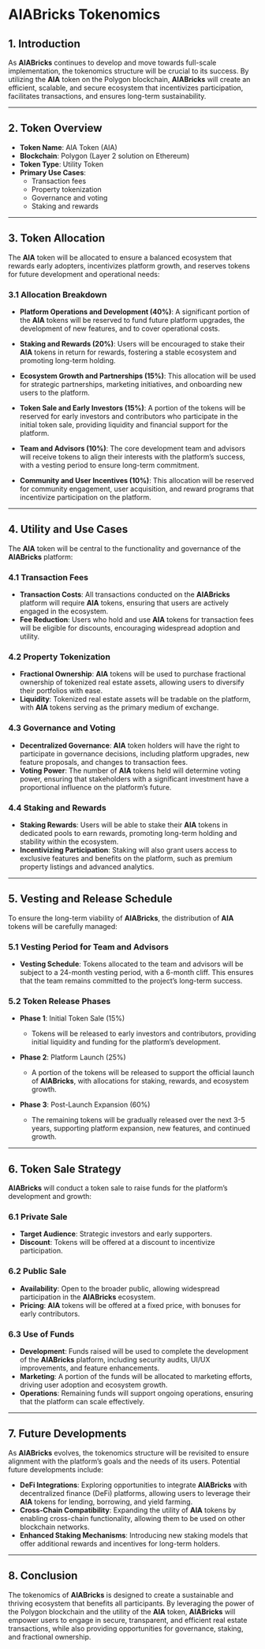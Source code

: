 # **AIABricks Tokenomics**

## **1. Introduction**

As **AIABricks** continues to develop and move towards full-scale implementation, the tokenomics structure will be crucial to its success. By utilizing the **AIA** token on the Polygon blockchain, **AIABricks** will create an efficient, scalable, and secure ecosystem that incentivizes participation, facilitates transactions, and ensures long-term sustainability.

---

## **2. Token Overview**

- **Token Name**: AIA Token (AIA)
- **Blockchain**: Polygon (Layer 2 solution on Ethereum)
- **Token Type**: Utility Token
- **Primary Use Cases**:
  - Transaction fees
  - Property tokenization
  - Governance and voting
  - Staking and rewards

---

## **3. Token Allocation**

The **AIA** token will be allocated to ensure a balanced ecosystem that rewards early adopters, incentivizes platform growth, and reserves tokens for future development and operational needs:

### **3.1 Allocation Breakdown**

- **Platform Operations and Development (40%)**: A significant portion of the **AIA** tokens will be reserved to fund future platform upgrades, the development of new features, and to cover operational costs.
  
- **Staking and Rewards (20%)**: Users will be encouraged to stake their **AIA** tokens in return for rewards, fostering a stable ecosystem and promoting long-term holding.

- **Ecosystem Growth and Partnerships (15%)**: This allocation will be used for strategic partnerships, marketing initiatives, and onboarding new users to the platform.

- **Token Sale and Early Investors (15%)**: A portion of the tokens will be reserved for early investors and contributors who participate in the initial token sale, providing liquidity and financial support for the platform.

- **Team and Advisors (10%)**: The core development team and advisors will receive tokens to align their interests with the platform’s success, with a vesting period to ensure long-term commitment.

- **Community and User Incentives (10%)**: This allocation will be reserved for community engagement, user acquisition, and reward programs that incentivize participation on the platform.

---

## **4. Utility and Use Cases**

The **AIA** token will be central to the functionality and governance of the **AIABricks** platform:

### **4.1 Transaction Fees**

- **Transaction Costs**: All transactions conducted on the **AIABricks** platform will require **AIA** tokens, ensuring that users are actively engaged in the ecosystem.
- **Fee Reduction**: Users who hold and use **AIA** tokens for transaction fees will be eligible for discounts, encouraging widespread adoption and utility.

### **4.2 Property Tokenization**

- **Fractional Ownership**: **AIA** tokens will be used to purchase fractional ownership of tokenized real estate assets, allowing users to diversify their portfolios with ease.
- **Liquidity**: Tokenized real estate assets will be tradable on the platform, with **AIA** tokens serving as the primary medium of exchange.

### **4.3 Governance and Voting**

- **Decentralized Governance**: **AIA** token holders will have the right to participate in governance decisions, including platform upgrades, new feature proposals, and changes to transaction fees.
- **Voting Power**: The number of **AIA** tokens held will determine voting power, ensuring that stakeholders with a significant investment have a proportional influence on the platform’s future.

### **4.4 Staking and Rewards**

- **Staking Rewards**: Users will be able to stake their **AIA** tokens in dedicated pools to earn rewards, promoting long-term holding and stability within the ecosystem.
- **Incentivizing Participation**: Staking will also grant users access to exclusive features and benefits on the platform, such as premium property listings and advanced analytics.

---

## **5. Vesting and Release Schedule**

To ensure the long-term viability of **AIABricks**, the distribution of **AIA** tokens will be carefully managed:

### **5.1 Vesting Period for Team and Advisors**

- **Vesting Schedule**: Tokens allocated to the team and advisors will be subject to a 24-month vesting period, with a 6-month cliff. This ensures that the team remains committed to the project’s long-term success.

### **5.2 Token Release Phases**

- **Phase 1**: Initial Token Sale (15%)
  - Tokens will be released to early investors and contributors, providing initial liquidity and funding for the platform’s development.
  
- **Phase 2**: Platform Launch (25%)
  - A portion of the tokens will be released to support the official launch of **AIABricks**, with allocations for staking, rewards, and ecosystem growth.

- **Phase 3**: Post-Launch Expansion (60%)
  - The remaining tokens will be gradually released over the next 3-5 years, supporting platform expansion, new features, and continued growth.

---

## **6. Token Sale Strategy**

**AIABricks** will conduct a token sale to raise funds for the platform’s development and growth:

### **6.1 Private Sale**

- **Target Audience**: Strategic investors and early supporters.
- **Discount**: Tokens will be offered at a discount to incentivize participation.

### **6.2 Public Sale**

- **Availability**: Open to the broader public, allowing widespread participation in the **AIABricks** ecosystem.
- **Pricing**: **AIA** tokens will be offered at a fixed price, with bonuses for early contributors.

### **6.3 Use of Funds**

- **Development**: Funds raised will be used to complete the development of the **AIABricks** platform, including security audits, UI/UX improvements, and feature enhancements.
- **Marketing**: A portion of the funds will be allocated to marketing efforts, driving user adoption and ecosystem growth.
- **Operations**: Remaining funds will support ongoing operations, ensuring that the platform can scale effectively.

---

## **7. Future Developments**

As **AIABricks** evolves, the tokenomics structure will be revisited to ensure alignment with the platform’s goals and the needs of its users. Potential future developments include:

- **DeFi Integrations**: Exploring opportunities to integrate **AIABricks** with decentralized finance (DeFi) platforms, allowing users to leverage their **AIA** tokens for lending, borrowing, and yield farming.
- **Cross-Chain Compatibility**: Expanding the utility of **AIA** tokens by enabling cross-chain functionality, allowing them to be used on other blockchain networks.
- **Enhanced Staking Mechanisms**: Introducing new staking models that offer additional rewards and incentives for long-term holders.

---

## **8. Conclusion**

The tokenomics of **AIABricks** is designed to create a sustainable and thriving ecosystem that benefits all participants. By leveraging the power of the Polygon blockchain and the utility of the **AIA** token, **AIABricks** will empower users to engage in secure, transparent, and efficient real estate transactions, while also providing opportunities for governance, staking, and fractional ownership.

